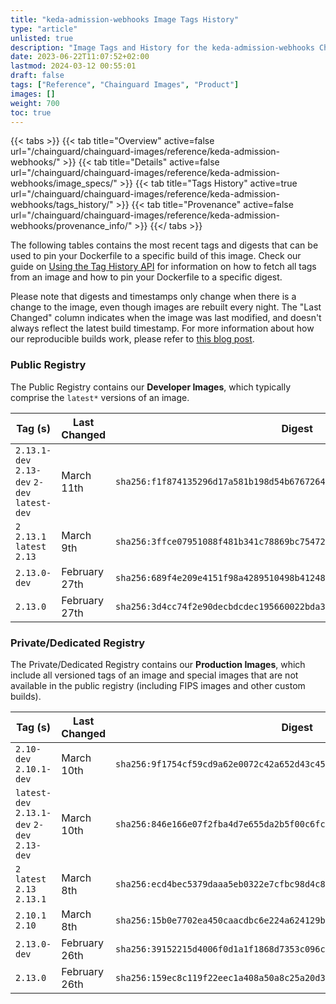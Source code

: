 ```yaml
---
title: "keda-admission-webhooks Image Tags History"
type: "article"
unlisted: true
description: "Image Tags and History for the keda-admission-webhooks Chainguard Image"
date: 2023-06-22T11:07:52+02:00
lastmod: 2024-03-12 00:55:01
draft: false
tags: ["Reference", "Chainguard Images", "Product"]
images: []
weight: 700
toc: true
---
```


{{< tabs >}}
{{< tab title="Overview" active=false url="/chainguard/chainguard-images/reference/keda-admission-webhooks/" >}}
{{< tab title="Details" active=false url="/chainguard/chainguard-images/reference/keda-admission-webhooks/image_specs/" >}}
{{< tab title="Tags History" active=true url="/chainguard/chainguard-images/reference/keda-admission-webhooks/tags_history/" >}}
{{< tab title="Provenance" active=false url="/chainguard/chainguard-images/reference/keda-admission-webhooks/provenance_info/" >}}
{{</ tabs >}}

The following tables contains the most recent tags and digests that can be used to pin your Dockerfile to a specific build of this image. Check our guide on [Using the Tag History API](/chainguard/chainguard-images/using-the-tag-history-api/) for information on how to fetch all tags from an image and how to pin your Dockerfile to a specific digest.

Please note that digests and timestamps only change when there is a change to the image, even though images are rebuilt every night. The "Last Changed" column indicates when the image was last modified, and doesn't always reflect the latest build timestamp. For more information about how our reproducible builds work, please refer to [this blog post](https://www.chainguard.dev/unchained/reproducing-chainguards-reproducible-image-builds).

### Public Registry
The Public Registry contains our **Developer Images**, which typically comprise the `latest*` versions of an image.

| Tag (s)                                       | Last Changed  | Digest                                                                    |
|-----------------------------------------------|---------------|---------------------------------------------------------------------------|
|  `2.13.1-dev` `2.13-dev` `2-dev` `latest-dev` | March 11th    | `sha256:f1f874135296d17a581b198d54b6767264e6144b43e857085894544bd1089731` |
|  `2` `2.13.1` `latest` `2.13`                 | March 9th     | `sha256:3ffce07951088f481b341c78869bc75472b10fe2d419efb70fd65f9334447a53` |
|  `2.13.0-dev`                                 | February 27th | `sha256:689f4e209e4151f98a4289510498b4124823d09bfb14b881fac510cf42f486fd` |
|  `2.13.0`                                     | February 27th | `sha256:3d4cc74f2e90decbdcdec195660022bda30e4faff05b67b31cc62070186b0e63` |


### Private/Dedicated Registry
The Private/Dedicated Registry contains our **Production Images**, which include all versioned tags of an image and special images that are not available in the public registry (including FIPS images and other custom builds).

| Tag (s)                                       | Last Changed  | Digest                                                                    |
|-----------------------------------------------|---------------|---------------------------------------------------------------------------|
|  `2.10-dev` `2.10.1-dev`                      | March 10th    | `sha256:9f1754cf59cd9a62e0072c42a652d43c45b343e2160ab57c59cfe1c3da9a160e` |
|  `latest-dev` `2.13.1-dev` `2-dev` `2.13-dev` | March 10th    | `sha256:846e166e07f2fba4d7e655da2b5f00c6fc93d5fb35fbd7825db3411f5ed6d948` |
|  `2` `latest` `2.13` `2.13.1`                 | March 8th     | `sha256:ecd4bec5379daaa5eb0322e7cfbc98d4c8e254606d10a6d8a6ffb1a080914f64` |
|  `2.10.1` `2.10`                              | March 8th     | `sha256:15b0e7702ea450caacdbc6e224a624129b872800d0ee0faea1bf6a9b7d6ba99a` |
|  `2.13.0-dev`                                 | February 26th | `sha256:39152215d4006f0d1a1f1868d7353c096c6a66508a912b8c28216c432901bff7` |
|  `2.13.0`                                     | February 26th | `sha256:159ec8c119f22eec1a408a50a8c25a20d3641afd179626444d65e64a980e9e94` |

